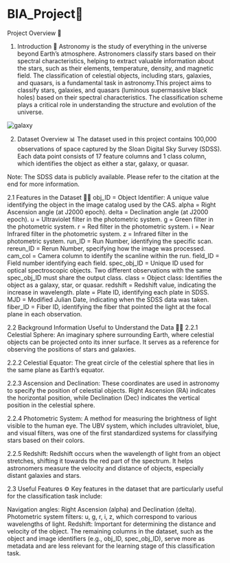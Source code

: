 # BIA_Project🚀

Project Overview 🔭
1. Introduction 🌟
Astronomy is the study of everything in the universe beyond Earth’s atmosphere. Astronomers classify stars based on their spectral characteristics, helping to extract valuable information about the stars, such as their elements, temperature, density, and magnetic field. The classification of celestial objects, including stars, galaxies, and quasars, is a fundamental task in astronomy.This project aims to classify stars, galaxies, and quasars (luminous supermassive black holes) based on their spectral characteristics. The classification scheme plays a critical role in understanding the structure and evolution of the universe.

![galaxy](https://github.com/user-attachments/assets/3ad541a8-3013-497f-be75-6b9464bbc8b7)

2. Dataset Overview 📊
The dataset used in this project contains 100,000 observations of space captured by the Sloan Digital Sky Survey (SDSS). Each data point consists of 17 feature columns and 1 class column, which identifies the object as either a star, galaxy, or quasar.

Note: The SDSS data is publicly available. Please refer to the citation at the end for more information.

2.1 Features in the Dataset 🧑‍💻
obj_ID = Object Identifier: A unique value identifying the object in the image catalog used by the CAS.
alpha = Right Ascension angle (at J2000 epoch).
delta = Declination angle (at J2000 epoch).
u = Ultraviolet filter in the photometric system.
g = Green filter in the photometric system.
r = Red filter in the photometric system.
i = Near Infrared filter in the photometric system.
z = Infrared filter in the photometric system.
run_ID = Run Number, identifying the specific scan.
rereun_ID = Rerun Number, specifying how the image was processed.
cam_col = Camera column to identify the scanline within the run.
field_ID = Field number identifying each field.
spec_obj_ID = Unique ID used for optical spectroscopic objects. Two different observations with the same spec_obj_ID must share the output class.
class = Object class: Identifies the object as a galaxy, star, or quasar.
redshift = Redshift value, indicating the increase in wavelength.
plate = Plate ID, identifying each plate in SDSS.
MJD = Modified Julian Date, indicating when the SDSS data was taken.
fiber_ID = Fiber ID, identifying the fiber that pointed the light at the focal plane in each observation.


2.2 Background Information Useful to Understand the Data 🔭🌠
2.2.1 Celestial Sphere: An imaginary sphere surrounding Earth, where celestial objects can be projected onto its inner surface. It serves as a reference for observing the positions of stars and galaxies.

2.2.2 Celestial Equator: The great circle of the celestial sphere that lies in the same plane as Earth’s equator.

2.2.3 Ascension and Declination: These coordinates are used in astronomy to specify the position of celestial objects. Right Ascension (RA) indicates the horizontal position, while Declination (Dec) indicates the vertical position in the celestial sphere.

2.2.4 Photometric System: A method for measuring the brightness of light visible to the human eye. The UBV system, which includes ultraviolet, blue, and visual filters, was one of the first standardized systems for classifying stars based on their colors.

2.2.5 Redshift: Redshift occurs when the wavelength of light from an object stretches, shifting it towards the red part of the spectrum. It helps astronomers measure the velocity and distance of objects, especially distant galaxies and stars.

2.3 Useful Features ⚙️
Key features in the dataset that are particularly useful for the classification task include:

Navigation angles: Right Ascension (alpha) and Declination (delta).
Photometric system filters: u, g, r, i, z, which correspond to various wavelengths of light.
Redshift: Important for determining the distance and velocity of the object.
The remaining columns in the dataset, such as the object and image identifiers (e.g., obj_ID, spec_obj_ID), serve more as metadata and are less relevant for the learning stage of this classification task.


